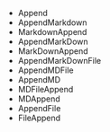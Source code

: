 - Append
- AppendMarkdown
- MarkdownAppend
- AppendMarkDown
- MarkDownAppend
- AppendMarkDownFile
- AppendMDFile
- AppendMD
- MDFileAppend
- MDAppend
- AppendFile
- FileAppend